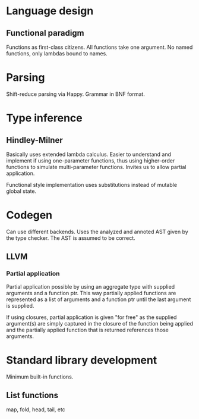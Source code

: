 # Language design
## Functional paradigm
Functions as first-class citizens. All functions take one argument. No named functions, only lambdas bound to names. 


# Parsing
Shift-reduce parsing via Happy. Grammar in BNF format.


# Type inference
## Hindley-Milner
Basically uses extended lambda calculus. Easier to understand and implement if using one-parameter functions, thus using higher-order functions to simulate multi-parameter functions. Invites us to allow partial application.

Functional style implementation uses substitutions instead of mutable global state.


# Codegen
Can use different backends. Uses the analyzed and annoted AST given by the type checker. The AST is assumed to be correct.

## LLVM
### Partial application
Partial application possible by using an aggregate type with supplied arguments and a function ptr. This way partially applied functions are represented as a list of arguments and a function ptr until the last argument is supplied.

If using closures, partial application is given "for free" as the supplied argument(s) are simply captured in the closure of the function being applied and the partially applied function that is returned references those arguments.


# Standard library development
Minimum built-in functions.

## List functions
map, fold, head, tail, etc
